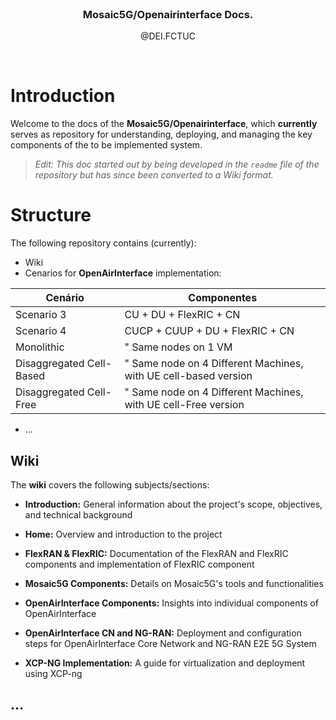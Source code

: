 <!-- PROJECT LOGO -->
<br />
<div align="center">
  <h3 align="center">Mosaic5G/Openairinterface Docs.</h3>
  <p align="center">
    @DEI.FCTUC
  </p>
  <br>
</div>


# Introduction
Welcome to the docs of the **Mosaic5G/Openairinterface**, which **currently** serves as repository for understanding, deploying, and managing the key components of the to be implemented system. 

> *Edit: This doc started out by being developed in the `readme` file of the repository but has since been converted to a Wiki format.* 


# Structure

The following repository contains (currently):
- Wiki
- Cenarios for **OpenAirInterface** implementation:

| **Cenário**    | **Componentes**                 |
| -------------- | ------------------------------- |
| Scenario 3     | CU + DU + FlexRIC + CN          |
| Scenario 4     | CUCP + CUUP + DU + FlexRIC + CN |
| Monolithic     | " Same nodes on 1 VM            |
| Disaggregated Cell-Based | " Same node on 4 Different Machines, with UE cell-based version                             |
| Disaggregated Cell-Free | " Same node on 4 Different Machines, with UE cell-Free version                               |

- ...

## Wiki

The **wiki** covers the following subjects/sections:

- **Introduction:** General information about the project's scope, objectives, and technical background

- **Home:** Overview and introduction to the project

- **FlexRAN & FlexRIC:** Documentation of the FlexRAN and FlexRIC components and implementation of FlexRIC component 

- **Mosaic5G Components:** Details on Mosaic5G's tools and functionalities

- **OpenAirInterface Components:** Insights into individual components of OpenAirInterface

- **OpenAirInterface CN and NG-RAN:** Deployment and configuration steps for OpenAirInterface Core Network and NG-RAN E2E 5G System

- **XCP-NG Implementation:** A guide for virtualization and deployment using XCP-ng


## ...   
